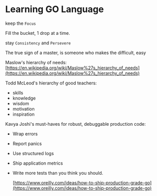 # Learning GO Language

keep the `Focus`

Fill the bucket, 1 drop at a time.

stay `Consistency` and `Persevere`

The true sign of a master, is someone who makes the difficult, easy

Maslow's hierarchy of needs: [https://en.wikipedia.org/wiki/Maslow%27s_hierarchy_of_needs](https://en.wikipedia.org/wiki/Maslow%27s_hierarchy_of_needs)

Todd McLeod's hierarchy of good teachers:

- skills
- knowledge
- wisdom
- motivation
- inspiration

Kavya Joshi's must-haves for robust, debuggable production code:

- Wrap errors
- Report panics
- Use structured logs
- Ship application metrics
- Write more tests than you think you should.

  [https://www.oreilly.com/ideas/how-to-ship-production-grade-go](https://www.oreilly.com/ideas/how-to-ship-production-grade-go)
